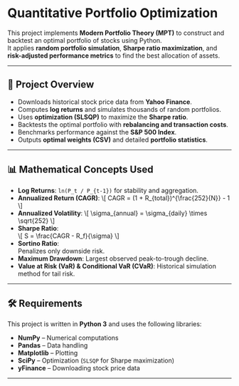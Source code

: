 
# Quantitative Portfolio Optimization

This project implements **Modern Portfolio Theory (MPT)** to construct and backtest an optimal portfolio of stocks using Python.  
It applies **random portfolio simulation**, **Sharpe ratio maximization**, and **risk-adjusted performance metrics** to find the best allocation of assets.

---

## 📌 Project Overview
- Downloads historical stock price data from **Yahoo Finance**.
- Computes **log returns** and simulates thousands of random portfolios.
- Uses **optimization (SLSQP)** to maximize the **Sharpe ratio**.
- Backtests the optimal portfolio with **rebalancing and transaction costs**.
- Benchmarks performance against the **S&P 500 Index**.
- Outputs **optimal weights (CSV)** and detailed **portfolio statistics**.

---

## 📊 Mathematical Concepts Used
- **Log Returns**: `ln(P_t / P_{t-1})` for stability and aggregation.
- **Annualized Return (CAGR)**: 
  \\[
  CAGR = (1 + R_{total})^{\\frac{252}{N}} - 1
  \\]
- **Annualized Volatility**: 
  \\[
  \\sigma_{annual} = \\sigma_{daily} \\times \\sqrt{252}
  \\]
- **Sharpe Ratio**:  
  \\[
  S = \\frac{CAGR - R_f}{\\sigma}
  \\]
- **Sortino Ratio**:  
  Penalizes only downside risk.  
- **Maximum Drawdown**: Largest observed peak-to-trough decline.  
- **Value at Risk (VaR) & Conditional VaR (CVaR)**: Historical simulation method for tail risk.

---

## 🛠️ Requirements
This project is written in **Python 3** and uses the following libraries:

- **NumPy** – Numerical computations  
- **Pandas** – Data handling  
- **Matplotlib** – Plotting  
- **SciPy** – Optimization (`SLSQP` for Sharpe maximization)  
- **yFinance** – Downloading stock price data  

---


